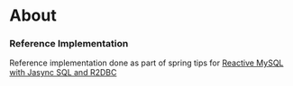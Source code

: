 # About

### Reference Implementation
Reference implementation done as part of spring tips for [Reactive MySQL with Jasync SQL and R2DBC](https://youtu.be/DvO4zLVDkMs)

